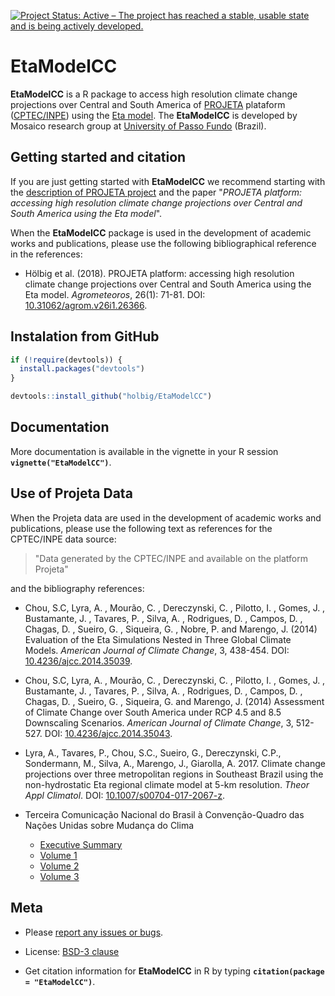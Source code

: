 [![Project Status: Active – The project has reached a stable, usable state and is being actively developed.](https://www.repostatus.org/badges/latest/active.svg)](https://www.repostatus.org/#active)

# EtaModelCC 

**EtaModelCC** is a R package to access high resolution climate change projections over Central and South America of [PROJETA](https://projeta.cptec.inpe.br/) plataform ([CPTEC/INPE](http://www.cptec.inpe.br)) using the [Eta model](http://etamodel.cptec.inpe.br). The **EtaModelCC** is developed by Mosaico research group at [University of Passo Fundo](https://www.upf.br) (Brazil).

## Getting started and citation

If you are just getting started with **EtaModelCC** we recommend starting with
the [description of PROJETA project](https://projeta.cptec.inpe.br/#/about) 
and the paper "_PROJETA platform: accessing high resolution climate change projections 
over Central and South America using the Eta model_".

When the **EtaModelCC** package is used in the development of academic works and publications, please use the following bibliographical reference in the references:

- Hölbig et al. (2018). PROJETA platform: accessing high resolution climate change projections 
over Central and South America using the Eta model. 
_Agrometeoros_, 26(1): 71-81. DOI: [10.31062/agrom.v26i1.26366](http://dx.doi.org/10.31062/agrom.v26i1.26366).

## Instalation from GitHub
``` r
if (!require(devtools)) {
  install.packages("devtools")
}

devtools::install_github("holbig/EtaModelCC")

```

## Documentation

More documentation is available in the vignette in your R session **`vignette("EtaModelCC")`**.

## Use of Projeta Data
When the Projeta data are used in the development of academic works and publications, please use the following text as references for the CPTEC/INPE data source:

> "Data generated by the CPTEC/INPE and available on the platform Projeta" 

and the bibliography references:

- Chou, S.C, Lyra, A. , Mourão, C. , Dereczynski, C. , Pilotto, I. , Gomes, J. , Bustamante, J. , Tavares, P. , Silva, A. , Rodrigues, D. , Campos, D. , Chagas, D. , Sueiro, G. , Siqueira, G. , Nobre, P. and Marengo, J. (2014) Evaluation of the Eta Simulations Nested in Three Global Climate Models. _American Journal of Climate Change_, 3, 438-454. DOI: [10.4236/ajcc.2014.35039](http://www.scirp.org/journal/PaperInformation.aspx?PaperID=52887#.VakHg_lViko).

- Chou, S.C, Lyra, A. , Mourão, C. , Dereczynski, C. , Pilotto, I. , Gomes, J. , Bustamante, J. , Tavares, P. , Silva, A. , Rodrigues, D. , Campos, D. , Chagas, D. , Sueiro, G. , Siqueira, G. and Marengo, J. (2014) Assessment of Climate Change over South America under RCP 4.5 and 8.5 Downscaling Scenarios. _American Journal of Climate Change_, 3, 512-527. DOI: [10.4236/ajcc.2014.35043](http://www.scirp.org/journal/PaperInformation.aspx?PaperID=52877#.VakIh_lVikp).

- Lyra, A., Tavares, P., Chou, S.C., Sueiro, G., Dereczynski, C.P., Sondermann, M., Silva, A., Marengo, J., Giarolla, A. 2017. Climate change projections over three metropolitan regions in Southeast Brazil using the non-hydrostatic Eta regional climate model at 5-km resolution. _Theor Appl Climatol_. DOI: [10.1007/s00704-017-2067-z](https://link.springer.com/article/10.1007/s00704-017-2067-z).

- Terceira Comunicação Nacional do Brasil à Convenção-Quadro das Nações Unidas sobre Mudança do Clima
  - [Executive Summary](http://unfccc.int/resource/docs/natc/branc3es.pdf)
  - [Volume 1](http://unfccc.int/resource/docs/natc/branc3v1.pdf)
  - [Volume 2](http://unfccc.int/resource/docs/natc/branc3v2.pdf)
  - [Volume 3](http://unfccc.int/resource/docs/natc/branc3v3.pdf)


## Meta

  - Please [report any issues or
    bugs](https://github.com/holbig/EtaModelCC/issues).

  - License: [BSD-3 clause](https://github.com/holbig/EtaModelCC/blob/master/LICENSE)

  - Get citation information for **EtaModelCC** in R by typing
    **`citation(package = "EtaModelCC")`**.

